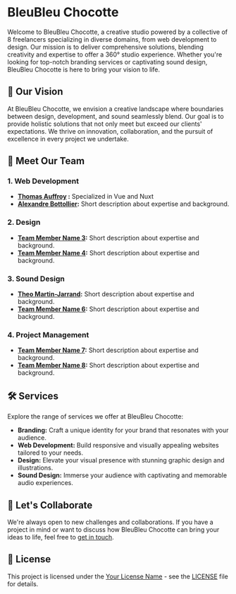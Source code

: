 # BleuBleu Chocotte

Welcome to BleuBleu Chocotte, a creative studio powered by a collective of 8 freelancers specializing in diverse domains, from web development to design. Our mission is to deliver comprehensive solutions, blending creativity and expertise to offer a 360° studio experience. Whether you're looking for top-notch branding services or captivating sound design, BleuBleu Chocotte is here to bring your vision to life.

## 🚀 Our Vision

At BleuBleu Chocotte, we envision a creative landscape where boundaries between design, development, and sound seamlessly blend. Our goal is to provide holistic solutions that not only meet but exceed our clients' expectations. We thrive on innovation, collaboration, and the pursuit of excellence in every project we undertake.

## 👥 Meet Our Team

### 1. Web Development
   - **[Thomas Auffroy](https://github.com/thomas-auffroy) :** Specialized in Vue and Nuxt
   - **[Alexandre Bottollier](https://github.com/alexandre-bottollier):** Short description about expertise and background.

### 2. Design
   - **[Team Member Name 3](link-to-profile):** Short description about expertise and background.
   - **[Team Member Name 4](link-to-profile):** Short description about expertise and background.

### 3. Sound Design
   - **[Theo Martin-Jarrand](link-to-profile):** Short description about expertise and background.
   - **[Team Member Name 6](link-to-profile):** Short description about expertise and background.

### 4. Project Management
   - **[Team Member Name 7](link-to-profile):** Short description about expertise and background.
   - **[Team Member Name 8](link-to-profile):** Short description about expertise and background.

## 🛠️ Services

Explore the range of services we offer at BleuBleu Chocotte:

- **Branding:** Craft a unique identity for your brand that resonates with your audience.
- **Web Development:** Build responsive and visually appealing websites tailored to your needs.
- **Design:** Elevate your visual presence with stunning graphic design and illustrations.
- **Sound Design:** Immerse your audience with captivating and memorable audio experiences.

## 🤝 Let's Collaborate

We're always open to new challenges and collaborations. If you have a project in mind or want to discuss how BleuBleu Chocotte can bring your ideas to life, feel free to [get in touch](mailto:contact@bleubleuchocotte.com).

## 📄 License

This project is licensed under the [Your License Name](link-to-license) - see the [LICENSE](link-to-license-file) file for details.
